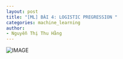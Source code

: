 ```yaml
---
layout: post
title: "[ML] BÀI 4: LOGISTIC PREGRESSION "
categories: machine_learning
author:
- Nguyễn Thị Thu Hằng
---
```


![IMAGE](https://lh3.googleusercontent.com/proxy/AQkDArXAquB_E19j_1KhGiAONGBviIPWRwjKqGFbjit8woHTD97q4M60pEKY-tWkj8xne1fhfFah7E_ZsrszP2sLzBscnQt3WdDHQNJsEGsvWkwwnmMHa62Y4wBCLRRdWozWXK_s2Q)